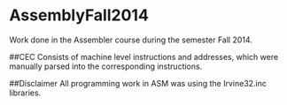 # AssemblyFall2014
Work done in the Assembler course during the semester Fall 2014.

##CEC
Consists of machine level instructions and addresses, which were manually parsed into the corresponding instructions.

##Disclaimer
All programming work in ASM was using the Irvine32.inc libraries.
